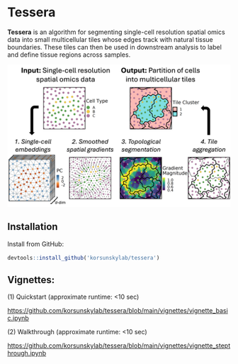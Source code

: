 # Tessera

**Tessera** is an algorithm for segmenting single-cell resolution spatial omics data into small multicellular tiles whose edges track with natural tissue boundaries. These tiles can then be used in downstream analysis to label and define tissue regions across samples.

![cartoon](img/cartoon.png)

## Installation

Install from GitHub: 
```R
devtools::install_github('korsunskylab/tessera')
```

## Vignettes: 
(1) Quickstart (approximate runtime: <10 sec)

https://github.com/korsunskylab/tessera/blob/main/vignettes/vignette_basic.ipynb

(2) Walkthrough (approximate runtime: <10 sec)

https://github.com/korsunskylab/tessera/blob/main/vignettes/vignette_stepthrough.ipynb
